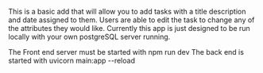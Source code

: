 This is a basic add that will allow you to add tasks with a title description and date assigned to them. Users are able to edit the task to change any of the attributes they would like.
Currently this app is just designed to be run locally with your own postgreSQL server running. 

The Front end server must be started with npm run dev
The back end is started with uvicorn main:app --reload

